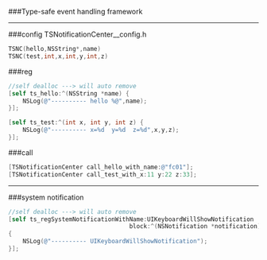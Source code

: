 ###Type-safe event handling framework

----

###config TSNotificationCenter__config.h
```objective-c 
TSNC(hello,NSString*,name)
TSNC(test,int,x,int,y,int,z)
```

###reg
```objective-c
//self dealloc ---> will auto remove
[self ts_hello:^(NSString *name) {
    NSLog(@"---------- hello %@",name);
}];

[self ts_test:^(int x, int y, int z) {
    NSLog(@"---------- x=%d  y=%d  z=%d",x,y,z);
}];
```

###call
```objective-c
[TSNotificationCenter call_hello_with_name:@"fc01"];
[TSNotificationCenter call_test_with_x:11 y:22 z:33];
```

----
    
###system notification
```objective-c
//self dealloc ---> will auto remove
[self ts_regSystemNotificationWithName:UIKeyboardWillShowNotification
                                  block:^(NSNotification *notification)
{
    NSLog(@"---------- UIKeyboardWillShowNotification");
}];
```